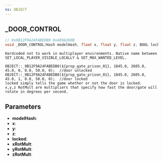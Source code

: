 ```yaml
---
ns: OBJECT
---
```

## _DOOR_CONTROL

```c
// 0x9B12F9A24FABEDB0 0x4E0A260B
void _DOOR_CONTROL(Hash modelHash, float x, float y, float z, BOOL locked, float xRotMult, float yRotMult, float zRotMult);
```

```
Hardcoded not to work in multiplayer environments. Native name between SET_LOCAL_PLAYER_VISIBLE_LOCALLY & SET_MAX_WANTED_LEVEL.

OBJECT::_9B12F9A24FABEDB0(${prop_gate_prison_01}, 1845.0, 2605.0, 45.0, 0, 0.0, 50.0, 0);  //door unlocked  
OBJECT::_9B12F9A24FABEDB0(${prop_gate_prison_01}, 1845.0, 2605.0, 45.0, 1, 0.0, 50.0, 0);  //door locked  
locked simply tells the game whether or not the door is locked.  
x,y,z RotMult are multipliers that specify how fast the door/gate will rotate in degrees per second.  
```

## Parameters
* **modelHash**: 
* **x**: 
* **y**: 
* **z**: 
* **locked**: 
* **xRotMult**: 
* **yRotMult**: 
* **zRotMult**: 

